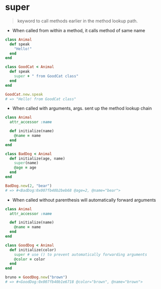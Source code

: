 # super

> keyword to call methods earlier in the method lookup path.

- When called from within a method, it calls method of same name
```ruby
class Animal
  def speak
    "Hello!"
  end
end

class GoodCat < Animal
  def speak
    super + " from GoodCat class"
  end
end

GoodCat.new.speak
# => "Hello! from GoodCat class"
```

- When called with arguments, args. sent up the method lookup chain
```ruby
class Animal
  attr_accessor :name

  def initialize(name)
    @name = name
  end
end

class BadDog < Animal
  def initialize(age, name)
    super(name)
    @age = age
  end
end

BadDog.new(2, "bear")
# => #<BadDog:0x007fb40b2beb68 @age=2, @name="bear">
```
- When called without parenthesis will automatically forward arguments
```ruby
class Animal
  attr_accessor :name

  def initialize(name)
    @name = name
  end
end

class GoodDog < Animal
  def initialize(color)
    super # use () to prevent automatically forwarding arguments
    @color = color
  end
end

bruno = GoodDog.new("brown")
# => #<GoodDog:0x007fb40b1e6718 @color="brown", @name="brown">
```
